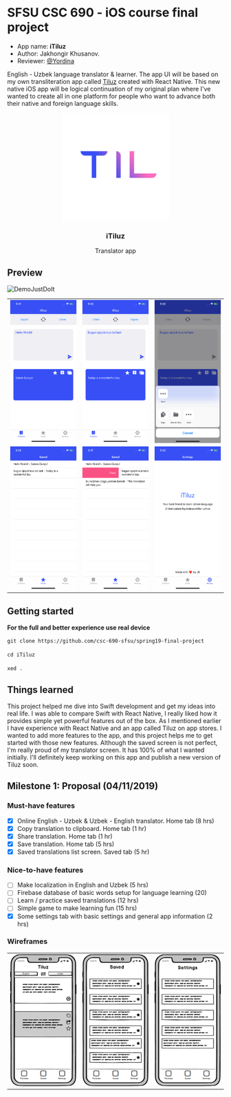 # SFSU CSC 690 - iOS course final project

- App name: **iTiluz**
- Author: Jakhongir Khusanov.
- Reviewer: [@Yordina](https://github.com/yordina)

English - Uzbek language translator & learner. The app UI will be based on my own transliteration app called [Tiluz](https://github.com/jkhusanov/tiluz) created with React Native. This new native iOS app will be logical continuation of my original plan where I've wanted to create all in one platform for people who want to advance both their native and foreign language skills.

<p align="center">
  <a href="https://github.com/csc-690-sfsu/spring19-final-project">
    <img alt="iTiluz" src="Screenshots/Til.png" width="250">
  </a>
</p>

<h3 align="center">
  iTiluz
</h3>

<p align="center">
  Translator app
</p>

## Preview

![DemoJustDoIt](https://github.com/csc-690-sfsu/spring19-final-project/blob/master/Screenshots/Demo.gif)

|                                             |                                             |                                             |
| :-----------------------------------------: | :-----------------------------------------: | :-----------------------------------------: |
| <img width="250" src="./Screenshots/1.png"> | <img width="250" src="./Screenshots/2.png"> | <img width="250" src="./Screenshots/3.png"> |
| <img width="250" src="./Screenshots/4.png"> | <img width="250" src="./Screenshots/6.png"> | <img width="250" src="./Screenshots/5.png"> |  |

## Getting started

**For the full and better experience use real device**

```
git clone https://github.com/csc-690-sfsu/spring19-final-project

cd iTiluz

xed .
```

## Things learned

This project helped me dive into Swift development and get my ideas into real life. I was able to compare Swift with React Native, I really liked how it provides simple yet powerful features out of the box. As I mentioned earlier I have experience with React Native and an app called Tiluz on app stores. I wanted to add more features to the app, and this project helps me to get started with those new features. Although the saved screen is not perfect, I'm really proud of my translator screen. It has 100% of what I wanted initially. I'll definitely keep working on this app and publish a new version of Tiluz soon.

## Milestone 1: Proposal (04/11/2019)

### Must-have features

- [x] Online English - Uzbek & Uzbek - English translator. Home tab (8 hrs)
- [x] Copy translation to clipboard. Home tab (1 hr)
- [x] Share translation. Home tab (1 hr)
- [x] Save translation. Home tab (5 hrs)
- [x] Saved translations list screen. Saved tab (5 hr)

### Nice-to-have features

- [ ] Make localization in English and Uzbek (5 hrs)
- [ ] Firebase database of basic words setup for language learning (20)
- [ ] Learn / practice saved translations (12 hrs)
- [ ] Simple game to make learning fun (15 hrs)
- [x] Some settings tab with basic settings and general app information (2 hrs)

### Wireframes

|                                                    |                                                |                                                   |
| :------------------------------------------------: | :--------------------------------------------: | :-----------------------------------------------: |
| <img width="250" src="./Wireframes/Translate.png"> | <img width="250" src="./Wireframes/Saved.png"> | <img width="250" src="./Wireframes/Settings.png"> |
